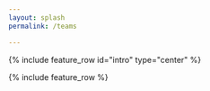 ```yaml
---
layout: splash
permalink: /teams

---
```


{% include feature_row id="intro" type="center" %}

{% include feature_row %}

